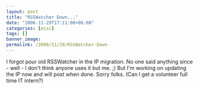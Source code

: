 ```yaml
---
layout: post
title: "RSSWatcher Down..."
date: "2006-11-29T17:11:00+06:00"
categories: [misc]
tags: []
banner_image: 
permalink: /2006/11/29/RSSWatcher-Down
---
```


I forgot pour old RSSWatcher in the IP migration. No one said anything since - well - I don't think anyone uses it but me. ;) But I'm working on updating the IP now and will post when done. Sorry folks. (Can I get a volunteer full time IT intern?)